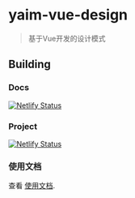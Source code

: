 # yaim-vue-design

> 基于Vue开发的设计模式

## Building

### Docs

[![Netlify Status](https://api.netlify.com/api/v1/badges/eab4ead4-3134-4e64-9af3-0fc62c6c30f3/deploy-status)](https://app.netlify.com/sites/zealous-golick-746743/deploys)

### Project

[![Netlify Status](https://api.netlify.com/api/v1/badges/dc123091-b7bc-4148-9709-af56f2dc90b8/deploy-status)](https://app.netlify.com/sites/brave-morse-326caf/deploys)


### 使用文档
查看 [使用文档](https://doc.vue-design.org).
